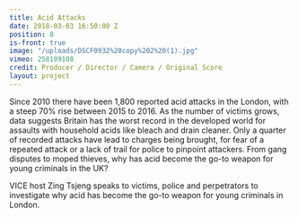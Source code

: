 ```yaml
---
title: Acid Attacks
date: 2018-03-03 16:50:00 Z
position: 8
is-front: true
image: "/uploads/DSCF0932%20copy%202%20(1).jpg"
vimeo: 258109108
credit: Producer / Director / Camera / Original Score
layout: project
---
```


Since 2010 there have been 1,800 reported acid attacks in the London, with a steep 70% rise between 2015 to 2016. As the number of victims grows, data suggests Britain has the worst record in the developed world for assaults with household acids like bleach and drain cleaner. Only a quarter of recorded attacks have lead to charges being brought, for fear of a repeated attack or a lack of trail for police to pinpoint attackers. From gang disputes to moped thieves, why has acid become the go-to weapon for young criminals in the UK? 

VICE host Zing Tsjeng speaks to victims, police and perpetrators to investigate why acid has become the go-to weapon for young criminals in London.